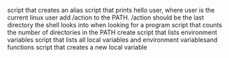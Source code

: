 script that creates an alias
script that prints hello user, where user is the current linux user
add /action to the PATH. /action should be the last directory the shell looks into when looking for a program
script that counts the number of directories in the PATH
create script that lists environment variables
script that lists all local variables and environment variablesand functions
script that creates a new local variable
